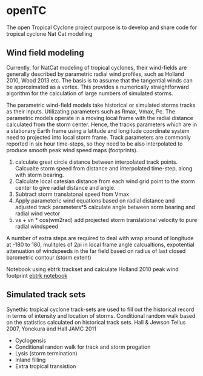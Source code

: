 # openTC
The open Tropical Cyclone project purpose is to develop and share code for tropical cyclone Nat Cat modelling

## Wind field modeling
Currently, for NatCat modeling of tropical cyclones, their wind-fields are generally described by parametric radial wind profiles, such as Holland 2010, Wood 2013 etc. The basis is to assume that the tangential winds can be approximated as a vortex. This provides a numerically straightforward algorithm for the calculation of large numbers of simulated storms. 


The parametric wind-field models take historical or simulated storms tracks as their inputs. Utilizating parameters such as Rmax, Vmax, Pc. The parametric models operate in a moving local frame with the radial distance calculated from the storm center. Hence, the tracks parameters which are in a stationary Earth frame using a latitude and longitude coordinate system need to projected into local storm frame. Track parameters are commonly reported in six hour time-steps, so they need to be also interpolated to produce smooth peak wind speed maps (footprints).
1. calculate great circle distance between interpolated track points. Calcualte storm speed from distance and interpolated time-step, along with storm bearing.
2. Calculate local catesian distance from each wind grid point to the storm center to give radial distance and angle.
3. Subtract storm translatonal speed from Vmax
4. Apply parameteric wind equations based on radial distance and adjusted track parameters*5 calculate angle between sorm bearing and radial wind vector
6. vs + vn * cos(wm2rad) add projected storm translational velocity to pure radial windspeed

A number of extra steps are required to deal with wrap around of longitude at -180 to 180, mulitples of 2pi in local frame angle calcualtions, expotential attenuation of windspeeds in the far field based on radius of last closed barometric contour (storm extent) 


Notebook using ebtrk trackset and calculate Holland 2010 peak wind footprint [ebtrk notebook](notebooks/example_ebtrk.ipynb)


## Simulated track sets
Synethic tropical cyclone track-sets are used to fill out the historical record in terms of intensity and location of storms. Conditional random walk based on the statistics calculated on historical track sets. 
Hall & Jewson Tellus 2007, Yonekura and Hall JAMC 2011
- Cyclogensis
- Conditional randon walk for track and storm progation
- Lysis (storm termination)
- Inland filling
- Extra tropical transistion
